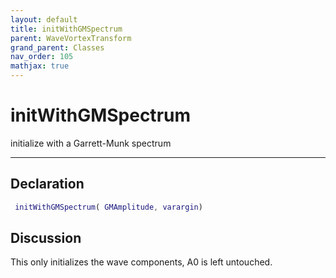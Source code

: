 ```yaml
---
layout: default
title: initWithGMSpectrum
parent: WaveVortexTransform
grand_parent: Classes
nav_order: 105
mathjax: true
---
```


#  initWithGMSpectrum

initialize with a Garrett-Munk spectrum


---

## Declaration
```matlab
 initWithGMSpectrum( GMAmplitude, varargin)
```
## Discussion

  This only initializes the wave components, A0 is left untouched.
 
    

